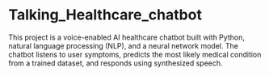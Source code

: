# Talking_Healthcare_chatbot
This project is a voice-enabled AI healthcare chatbot built with Python, natural language processing (NLP), and a neural network model. The chatbot listens to user symptoms, predicts the most likely medical condition from a trained dataset, and responds using synthesized speech.
